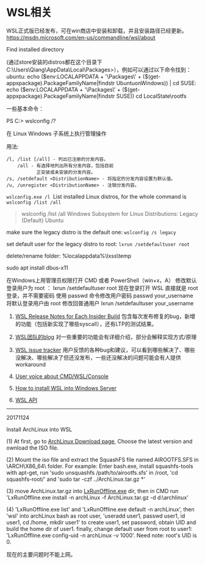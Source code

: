 WSL相关
============================

WSL正式版已经发布，可在win商店中安装和卸载，并且安装路径已经更新。
https://msdn.microsoft.com/en-us/commandline/wsl/about

Find installed directory

(通过store安装的distros都在这个目录下C:\Users\Qiang\AppData\Local\Packages>），例如可以通过以下命令找到：
ubuntu:
echo ($env:LOCALAPPDATA + '\Packages\' + ($(get-appxpackage).PackageFamilyName|findstr UbuntuonWindows)) | cd
SUSE:
echo ($env:LOCALAPPDATA + '\Packages\' + ($(get-appxpackage).PackageFamilyName|findstr SUSE))
cd LocalState\rootfs

一些基本命令：

PS C:\> wslconfig /?

在 Linux Windows 子系统上执行管理操作


用法:

    /l, /list [/all] - 列出已注册的分发内容。
        /all - 有选择地列出所有分发内容，包括目前
               正安装或未安装的分发内容。
    /s, /setdefault <DistributionName> - 将指定的分发内容设置为默认值。
    /u, /unregister <DistributionName> - 注销分发内容。


`wslconfig.exe /l`  List installed Linux distros, for the whole command is `wslconfig /list /all`
>wslconfig /list /all
Windows Subsystem for Linux Distributions:
Legacy (Default)
Ubuntu

make sure the legacy distro is the default one: 
`wslconfig /s legacy`

set default user for the legacy distro to root: 
`lxrun /setdefaultuser root`

delete/rename folder: %localappdata%\lxss\temp

sudo apt install dbus-x11

在Windows上用管理员权限打开 CMD 或者 PowerShell（win+x，A） 修改默认登录用户为 root ：
lxrun /setdefaultuser root
现在登录打开 WSL 直接就是 root 登录，并不需要密码
使用 passwd 命令修改用户密码
passwd your_username
将默认登录用户由 root 修改回普通用户
lxrun /setdefaultuser your_username


1. [WSL Release Notes for Each Insider Build](https://msdn.microsoft.com/en-us/commandline/wsl/release_notes)
包含每次发布修复的bug，新增的功能（包括新实现了哪些syscall），还有LTP的测试结果。

2. [WSL团队的blog](https://msdn.microsoft.com/en-us/commandline/wsl/release_notes)
对一些重要的功能会有详细介绍，部分会解释实现方式/原理

3. [WSL issue tracker](https://github.com/Microsoft/BashOnWindows/issues)
用户反馈的各种bug和建议，可以看到哪些解决了、哪些没解决、哪些解决了但还没发布，一些还没解决的问题可能会有人提供workaround

4. [User voice about CMD/WSL/Console](https://wpdev.uservoice.com/forums/266908-command-prompt-console-bash-on-ubuntu-on-windo/category/161892-bash)

5. [How to install WSL into Windows Server](https://msdn.microsoft.com/en-us/commandline/wsl/install-on-server)

6. [WSL API](https://msdn.microsoft.com/en-us/library/windows/desktop/mt811415(v=vs.85).aspx)

-------------
20171124

Install ArchLinux into WSL

(1) At first, go to [ArchLinux Download page](https://www.archlinux.org/download/), Choose the latest version and ownload the ISO file. 

(2) Mount the iso file and extract the SquashFS file named AIROOTFS.SFS in \ARCH\X86_64\ folder. For example: Enter bash.exe, install squashfs-tools with apt-get, run 'sudo unsquashfs /path/to/airootfs.sfs' in /root, 'cd squashfs-root/' and 'sudo tar -czf ../ArchLinux.tar.gz *'

(3) move ArchLinux.tar.gz into [LxRunOffline.exe](https://github.com/DDoSolitary/LxRunOffline) dir, then in CMD run 'LxRunOffline.exe install -n archLinux -f ArchLinux.tar.gz -d d:\archlinux'

(4) 'LxRunOffline.exe list' and 'LxRunOffline.exe default -n archLinux', then 'wsl' into archLinux bash as root user, 'useradd user1, passwd user1, id user1, cd /home, mkdir user1' to create user1, set password, obtain UID and build the home dir of user1. finally, change default user from root to user1: 'LxRunOffline.exe  config-uid -n archLinux -v 1000'. Need note: root's UID is 0.

现在的主要问题时不能上网。

